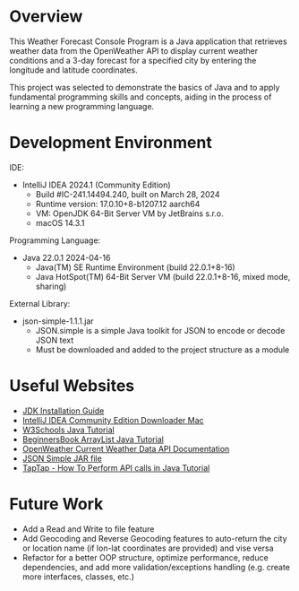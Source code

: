 # Overview

This Weather Forecast Console Program is a Java application that retrieves weather data from the OpenWeather API to 
display current weather conditions and a 3-day forecast for a specified city by entering the longitude and 
latitude coordinates.

This project was selected to demonstrate the basics of Java and to apply fundamental programming skills and concepts,
aiding in the process of learning a new programming language.

# Development Environment

IDE:
* IntelliJ IDEA 2024.1 (Community Edition)
  * Build #IC-241.14494.240, built on March 28, 2024
  * Runtime version: 17.0.10+8-b1207.12 aarch64 
  * VM: OpenJDK 64-Bit Server VM by JetBrains s.r.o. 
  * macOS 14.3.1

Programming Language: 
* Java 22.0.1 2024-04-16
  * Java(TM) SE Runtime Environment (build 22.0.1+8-16)
  * Java HotSpot(TM) 64-Bit Server VM (build 22.0.1+8-16, mixed mode, sharing)

External Library:
* json-simple-1.1.1.jar
  * JSON.simple is a simple Java toolkit for JSON to encode or decode JSON text
  * Must be downloaded and added to the project structure as a module

# Useful Websites

- [JDK Installation Guide](https://docs.oracle.com/en/java/javase/22/install/overview-jdk-installation.html)
- [IntelliJ IDEA Community Edition Downloader Mac](https://www.jetbrains.com/idea/download/?section=mac)
- [W3Schools Java Tutorial](http://url.link.goeshttps://www.w3schools.com/java/default.asp)
- [BeginnersBook ArrayList Java Tutorial](http://url.link.goes.hehttps://beginnersbook.com/2013/12/java-arraylist/)
- [OpenWeather Current Weather Data API Documentation](https://openweathermap.org/current)
- [JSON Simple JAR file](https://code.google.com/archive/p/json-simple/downloads)
- [TapTap - How To Perform API calls in Java Tutorial](https://www.youtube.com/watch?v=WS_H44tvZMI)

# Future Work

- Add a Read and Write to file feature
- Add Geocoding and Reverse Geocoding features to auto-return the city or location name 
(if lon-lat coordinates are provided) and vise versa
- Refactor for a better OOP structure, optimize performance, reduce dependencies, and add more validation/exceptions 
handling (e.g. create more interfaces, classes, etc.)
